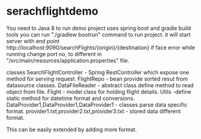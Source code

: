 # serachflightdemo

You need to Java 8 to run demo 
project uses spring boot and gradle build tools 
you can run "./gradlew bootrun" command to run project. it will start server with end point http://localhost:9090/searchFlights/{origin}/{destination}
if face error while running change port no, to different in "/src/main/resources/application.properties" file.

classes 
SearchFlightController - Spring RestController which expose one method for serving request.
FlightRepo - bean provide sorted resut from datasource classes.
DataFileReader - abstract class define method to read object from file.
Flight - model class for holding flight details.
Utils -define static method for datetime format and conversions.
DataProvider1,DataProvider1,DataProvider1 - classes parse data specific format.
provider1.txt,provider2.txt,provider3.txt - stored data different format.

This can be easily extended by adding more format.

